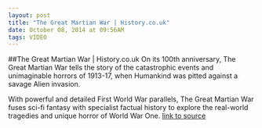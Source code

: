 ```yaml
---
layout: post
title: "The Great Martian War | History.co.uk"
date: October 08, 2014 at 09:56AM
tags: VIDEO
---
```

##The Great Martian War | History.co.uk
On its 100th anniversary, The Great Martian War tells the story of the catastrophic events and unimaginable horrors of 1913-17, when Humankind was pitted against a savage Alien invasion.

With powerful and detailed First World War parallels, The Great Martian War fuses sci-fi fantasy with specialist factual history to explore the real-world tragedies and unique horror of World War One.
[link to source](http://ift.tt/LliWGt) 
